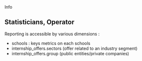Info

## Statisticians, Operator
Reporting is accessible by various dimensions :
* schools : keys metrics on each schools
* internship_offers.sectors (offer related to an industry segment)
* internship_offers.group (public entities/private companies)
